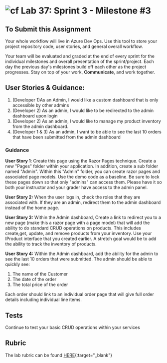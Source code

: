![cf](http://i.imgur.com/7v5ASc8.png) Lab 37: Sprint 3 - Milestone #3
=====================================

## To Submit this Assignment
Your whole workflow will live in Azure Dev Ops. Use this tool to store your project repository code, user stories, and general overall workflow. 

Your team will be evaluated and graded at the end of every sprint for the individual milestones and overall presentation of the sprint/project. Each day the previous day's milestones build off each other as the project progresses. Stay on top of your work, **Communicate**, and work together.


## User Stories & Guidance:

1. (Developer 1)As an Admin, I would like a custom dashboard that is only accessible by other admins
2. (Developer 2) As an admin, I would like to be redirected to the admin dashboard upon login
3. (Developer 2)  As an admin, I would like to manage my product inventory from the admin dashboard. 
4. (Developer 1 & 3) As an admin, I want to be able to see the last 10 orders that have been submitted from the admin dashboard


### Guidance

**User Story 1**: Create this page using the Razor Pages technique. Create a new "Pages" folder within your application. In addition, create a sub folder named "Admin". Within this "Admin" folder, you can create razor pages and associated page models. Use the demo code as a baseline. Be sure to lock these pages down so that only "admins" can access them. Please have it so both your instructor and your grader have access to the admin panel. 


**User Story 2:** When the user logs in, check the roles that they are associated with. If they are an admin, redirect them to the admin dashboard instead of the home page. 


**User Story 3:** Within the Admin dashboard, Create a link to redirect you to a new page (make this a razor page with a page model) that will add the ability to do standard CRUD operations on products. This includes create,get, update, and remove products from your inventory. Use your IProduct interface that you created earlier. A stretch goal would be to add the ability to track the inventory of products. 


**User Story 4:**  Within the Admin dashboard, add the ability for the admin to see the last 10 orders that were submitted. The admin should be able to quickly see:
1. The name of the Customer
2. The date of the order
3. The total price of the order

Each order should link to an individual order page that will give full order details including individual line items. 


## Tests

Continue to test your basic CRUD operations within your services


## Rubric

The lab rubric can be found [HERE](../Resources/rubric){:target="_blank"} 
